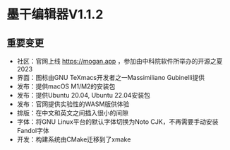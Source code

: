 # 墨干编辑器V1.1.2
## 重要变更
+ 社区：官网上线 https://mogan.app ，参加由中科院软件所举办的开源之夏2023
+ 界面：图标由GNU TeXmacs开发者之一Massimiliano Gubinelli提供
+ 发布：提供macOS M1/M2的安装包
+ 发布：提供Ubuntu 20.04, Ubuntu 22.04安装包
+ 发布：官网提供实验性的WASM版供体验
+ 排版：在中文和英文之间插入很小的间隙
+ 字体：将GNU Linux平台的默认字体切换为Noto CJK，不再需要手动安装Fandol字体
+ 开发：构建系统由CMake迁移到了xmake

